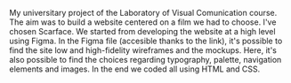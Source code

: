 My universitary project of the Laboratory of Visual Comunication course.
The aim was to build a website centered on a film we had to choose. I've chosen Scarface.
We started from developing the website at a high level using Figma.
In the Figma file (accesible thanks to the link), it's possible to find the site low and high-fidelity wireframes and the mockups. 
Here, it's also possible to find the choices regarding typography, palette, navigation elements and images.
In the end we coded all using HTML and CSS.
